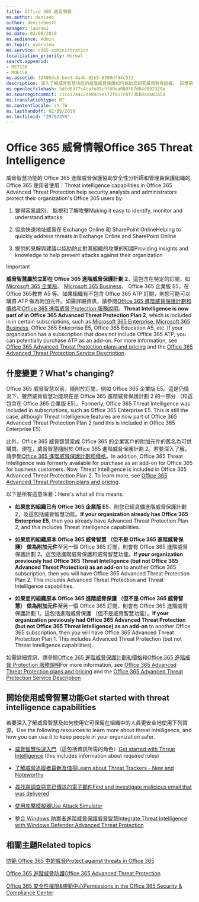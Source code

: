 ```yaml
---
title: Office 365 威脅情報
ms.author: deniseb
author: denisebmsft
manager: laurawi
ms.date: 02/08/2019
ms.audience: Admin
ms.topic: overview
ms.service: o365-administration
localization_priority: Normal
search.appverid:
- MET150
- MOE150
ms.assetid: 32405da5-bee1-4a4b-82e5-8399df94c512
description: 深入了解威脅智慧功能的進階威脅保護如何協助您研究威脅對貴組織、 回應惡意程式碼、 網路釣魚、 及其他 Office 365 已偵測代替您撥打電話的攻擊及搜尋威脅指標。
ms.openlocfilehash: 5dfd0377c4cafe89c5f69ea080f07d04d892329e
ms.sourcegitcommit: c1c41744c2de89c9e172f817c8f73bb0ada81a58
ms.translationtype: MT
ms.contentlocale: zh-TW
ms.lasthandoff: 02/09/2019
ms.locfileid: "29792258"
---
```

# <a name="office-365-threat-intelligence"></a><span data-ttu-id="55db1-103">Office 365 威脅情報</span><span class="sxs-lookup"><span data-stu-id="55db1-103">Office 365 Threat Intelligence</span></span>

<span data-ttu-id="55db1-104">威脅智慧功能的 Office 365 進階威脅保護協助安全性分析師和管理員保護組織的 Office 365 使用者使用：</span><span class="sxs-lookup"><span data-stu-id="55db1-104">Threat intelligence capabilities in Office 365 Advanced Threat Protection help security analysts and administrators protect their organization's Office 365 users by:</span></span>
  
1. <span data-ttu-id="55db1-105">變得容易識別、 監視和了解攻擊</span><span class="sxs-lookup"><span data-stu-id="55db1-105">Making it easy to identify, monitor and understand attacks</span></span>
    
2. <span data-ttu-id="55db1-106">協助快速地址威脅在 Exchange Online 和 SharePoint Online</span><span class="sxs-lookup"><span data-stu-id="55db1-106">Helping to quickly address threats in Exchange Online and SharePoint Online</span></span>
    
3. <span data-ttu-id="55db1-107">提供的見解與建議以協助防止對其組織的攻擊的知識</span><span class="sxs-lookup"><span data-stu-id="55db1-107">Providing insights and knowledge to help prevent attacks against their organization</span></span>
    
> [!IMPORTANT]
> <span data-ttu-id="55db1-p101">**威脅智慧屬於立即在 Office 365 進階威脅保護計劃 2**，這包含在特定的訂閱，如[Microsoft 365 企業版](https://www.microsoft.com/microsoft-365/enterprise/home)、 [Microsoft 365 Business](https://www.microsoft.com/microsoft-365/business)、 Office 365 企業版 E5，在 Office 365教育 A5 等。如果組織有不包含 Office 365 ATP 訂閱，則您可能可以購買 ATP 做為附加元件。如需詳細資訊，請參閱[Office 365 進階威脅保護計劃和價格](https://products.office.com/exchange/advance-threat-protection)和[Office 365 進階威脅 Protection 服務說明](https://docs.microsoft.com/en-us/office365/servicedescriptions/office-365-advanced-threat-protection-service-description#whats-new-in-office-365-advanced-threat-protection-atp)。</span><span class="sxs-lookup"><span data-stu-id="55db1-p101">**Threat Intelligence is now part of in Office 365 Advanced Threat Protection Plan 2**, which is included in in certain subscriptions, such as [Microsoft 365 Enterprise](https://www.microsoft.com/microsoft-365/enterprise/home), [Microsoft 365 Business](https://www.microsoft.com/microsoft-365/business), Office 365 Enterprise E5, Office 365 Education A5, etc. If your organization has a subscription that does not include Office 365 ATP, you can potentially purchase ATP as an add-on. For more information, see [Office 365 Advanced Threat Protection plans and pricing](https://products.office.com/exchange/advance-threat-protection) and the [Office 365 Advanced Threat Protection Service Description](https://docs.microsoft.com/en-us/office365/servicedescriptions/office-365-advanced-threat-protection-service-description#whats-new-in-office-365-advanced-threat-protection-atp).</span></span> 
  
## <a name="whats-changing"></a><span data-ttu-id="55db1-110">什麼變更？</span><span class="sxs-lookup"><span data-stu-id="55db1-110">What's changing?</span></span>

<span data-ttu-id="55db1-p102">Office 365 威脅智慧以前，隨附於訂閱，例如 Office 365 企業版 E5。這是仍情況下，雖然威脅智慧功能現在是 Office 365 進階威脅保護計劃 2 的一部分 （和這包含在 Office 365 企業版 E5）。</span><span class="sxs-lookup"><span data-stu-id="55db1-p102">Formerly, Office 365 Threat Intelligence was included in subscriptions, such as Office 365 Enterprise E5. This is still the case, although Threat Intelligence features are now part of Office 365 Advanced Threat Protection Plan 2 (and this is included in Office 365 Enterprise E5).</span></span> 

<span data-ttu-id="55db1-p103">此外，Office 365 威脅智慧當成 Office 365 的企業客戶的附加元件的舊名為可供購買。現在，威脅智慧隨附於 Office 365 進階威脅保護計劃 2。若要深入了解，請參閱[Office 365 進階威脅保護計劃和價格](https://products.office.com/exchange/advance-threat-protection)。</span><span class="sxs-lookup"><span data-stu-id="55db1-p103">In addition, Office 365 Threat Intelligence was formerly available for purchase as an add-on for Office 365 for business customers. Now, Threat Intelligence is included in Office 365 Advanced Threat Protection Plan 2. To learn more, see [Office 365 Advanced Threat Protection plans and pricing](https://products.office.com/exchange/advance-threat-protection).</span></span>

<span data-ttu-id="55db1-116">以下是所有這意味著：</span><span class="sxs-lookup"><span data-stu-id="55db1-116">Here's what all this means:</span></span>

- <span data-ttu-id="55db1-117">**如果您的組織已有 Office 365 企業版 E5**，則您已經具備進階威脅保護計劃 2，及這包括威脅智慧功能。</span><span class="sxs-lookup"><span data-stu-id="55db1-117">**If your organization already has Office 365 Enterprise E5**, then you already have Advanced Threat Protection Plan 2, and this includes Threat Intelligence capabilities.</span></span>

- <span data-ttu-id="55db1-p104">**如果您的組織原本 Office 365 威脅智慧 （但不是 Office 365 進階威脅保護） 做為附加元件**至另一個 Office 365 訂閱，則會有 Office 365 進階威脅保護計劃 2。這包括進階威脅保護和威脅智慧功能。</span><span class="sxs-lookup"><span data-stu-id="55db1-p104">**If your organization previously had Office 365 Threat Intelligence (but not Office 365 Advanced Threat Protection) as an add-on** to another Office 365 subscription, then you will have Office 365 Advanced Threat Protection Plan 2. This includes Advanced Threat Protection and Threat Intelligence capabilities.</span></span> 

- <span data-ttu-id="55db1-p105">**如果您的組織原本 Office 365 進階威脅保護 （但不是 Office 365 威脅智慧） 做為附加元件**至另一個 Office 365 訂閱，則會有 Office 365 進階威脅保護計劃 1。這包括進階威脅保護 （但不是威脅智慧功能）。</span><span class="sxs-lookup"><span data-stu-id="55db1-p105">**If your organization previously had Office 365 Advanced Threat Protection (but not Office 365 Threat Intelligence) as an add-on** to another Office 365 subscription, then you will have Office 365 Advanced Threat Protection Plan 1. This includes Advanced Threat Protection (but not Threat Intelligence capabilities).</span></span>

<span data-ttu-id="55db1-122">如需詳細資訊，請參閱[Office 365 進階威脅保護計劃和價格](https://products.office.com/exchange/advance-threat-protection)和[Office 365 進階威脅 Protection 服務說明](https://docs.microsoft.com/en-us/office365/servicedescriptions/office-365-advanced-threat-protection-service-description#whats-new-in-office-365-advanced-threat-protection-atp)</span><span class="sxs-lookup"><span data-stu-id="55db1-122">For more information, see [Office 365 Advanced Threat Protection plans and pricing](https://products.office.com/exchange/advance-threat-protection) and the [Office 365 Advanced Threat Protection Service Description](https://docs.microsoft.com/en-us/office365/servicedescriptions/office-365-advanced-threat-protection-service-description#whats-new-in-office-365-advanced-threat-protection-atp)</span></span>

## <a name="get-started-with-threat-intelligence-capabilities"></a><span data-ttu-id="55db1-123">開始使用威脅智慧功能</span><span class="sxs-lookup"><span data-stu-id="55db1-123">Get started with threat intelligence capabilities</span></span>

<span data-ttu-id="55db1-124">若要深入了解威脅智慧及如何使用它可保留在組織中的人員更安全地使用下列資源。</span><span class="sxs-lookup"><span data-stu-id="55db1-124">Use the following resources to learn more about threat intelligence, and how you can use it to keep people in your organization safer.</span></span>
  
- <span data-ttu-id="55db1-125">[威脅智慧快速入門](get-started-with-ti.md)（這包括資訊所需的角色）</span><span class="sxs-lookup"><span data-stu-id="55db1-125">[Get started with Threat Intelligence](get-started-with-ti.md) (this includes information about required roles)</span></span> 
    
- [<span data-ttu-id="55db1-126">了解威脅追蹤者最新及值得</span><span class="sxs-lookup"><span data-stu-id="55db1-126">Learn about Threat Trackers - New and Noteworthy</span></span>](threat-trackers.md)
    
- [<span data-ttu-id="55db1-127">尋找與調查惡意已傳送的電子郵件</span><span class="sxs-lookup"><span data-stu-id="55db1-127">Find and investigate malicious email that was delivered</span></span>](investigate-malicious-email-that-was-delivered.md)
    
- [<span data-ttu-id="55db1-128">使用攻擊模擬器</span><span class="sxs-lookup"><span data-stu-id="55db1-128">Use Attack Simulator</span></span>](attack-simulator.md)
    
- [<span data-ttu-id="55db1-129">整合 Windows 防禦者進階威脅保護威脅智慧</span><span class="sxs-lookup"><span data-stu-id="55db1-129">Integrate Threat Intelligence with Windows Defender Advanced Threat Protection</span></span>](integrate-office-365-ti-with-wdatp.md)
    
## <a name="related-topics"></a><span data-ttu-id="55db1-130">相關主題</span><span class="sxs-lookup"><span data-stu-id="55db1-130">Related topics</span></span>

[<span data-ttu-id="55db1-131">防範 Office 365 中的威脅</span><span class="sxs-lookup"><span data-stu-id="55db1-131">Protect against threats in Office 365</span></span>](protect-against-threats.md)
  
[<span data-ttu-id="55db1-132">Office 365 進階威脅防護</span><span class="sxs-lookup"><span data-stu-id="55db1-132">Office 365 Advanced Threat Protection</span></span>](office-365-atp.md)
  
[<span data-ttu-id="55db1-133">Office 365 安全性權限&amp;規範中心</span><span class="sxs-lookup"><span data-stu-id="55db1-133">Permissions in the Office 365 Security &amp; Compliance Center</span></span>](permissions-in-the-security-and-compliance-center.md)
  

